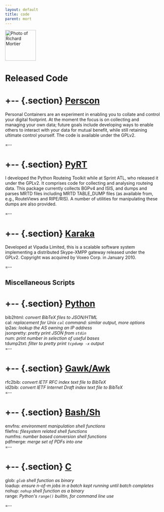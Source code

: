 ```yaml
---
layout: default
title: code
parent: mort
---
```


<img class='inset right' 
     src='{{ site.url_root }}images/joker.png' 
     title='Richard Mortier' 
     alt='Photo of Richard Mortier' height='100px' />

Released Code
=============

+-- {.section}
[Perscon][perscon]
========

Personal Containers are an experiment in enabling you to collate and
control your digital footprint.  At the moment the focus is on
collecting and managing your own data; future goals include developing
ways to enable others to interact with your data for mutual benefit,
while still retaining ultimate control yourself.  The code is
available under the GPLv2.

[perscon]: http://perscon.net/

=--

+-- {.section}
[PyRT][pyrt]
=====

I developed the Python Routeing Toolkit while at Sprint ATL, who
released it under the GPLv2.  It comprises code for collecting and
analysing routeing data.  This package currently collects BGPv4 and
ISIS, and dumps and parses MRTD files including MRTD TABLE_DUMP files
(as available from, e.g., RouteViews and RIPE/RIS).  A number of
utilities for manipulating these dumps are also provided.  


=--

+-- {.section}
[Karaka][]
======

Developed at Vipadia Limited, this is a scalable software system
implementing a distributed Skype-XMPP gateway released under the
GPLv2.  Copyright was acquired by Voxeo Corp. in January 2010.
         
=--

Miscellaneous Scripts
---------------------

+-- {.section}
[Python][python]
=======

bib2html: *convert BibTeX files to JSON/HTML*<br>
cal: *replacement for Unix `cal` command: similar output, more options*<br>
ip2as: *lookup the AS owning an IP address*<br>
jsonpretty: *pretty print JSON from `stdin`*<br>
num: *print number in selection of useful bases*<br>
tdump2txt: *filter to pretty print `tcpdump -x` output*<br>
=--

+-- {.section}
[Gawk/Awk][awk]
========

rfc2bib: *convert IETF RFC index text file to BibTeX*<br>
id2bib: *convert IETF Internet Draft index text file to BibTeX*<br>
=--

+-- {.section}
[Bash/Sh][sh]
========

envfns: *environment manipulation shell functions*<br>
filefns: *filesystem related shell functions*<br>
numfns: *number based conversion shell functions*<br>
pdfmerge: *merge set of PDFs into one*<br>
=--


+-- {.section}
[C][cutils]
==

glob: *`glob` shell function as binary*<br>
loadup: *ensure n-of-m jobs in a batch kept running until batch completes*<br>
nohup: *`nohup` shell function as a binary*<br>
range: *Python's `range()` builtin, for command line use*<br>

=--


[pyrt]: https://research.sprintlabs.com/pyrt/
[Karaka]: http://code.google.com/p/karaka/
[python]: http://github.com/mor1/python-scripts
[awk]: http://github.com/mor1/awk-scripts
[cutils]: http://github.com/mor1/c-utils
[sh]: http://github.com/mor1/sh-scripts
